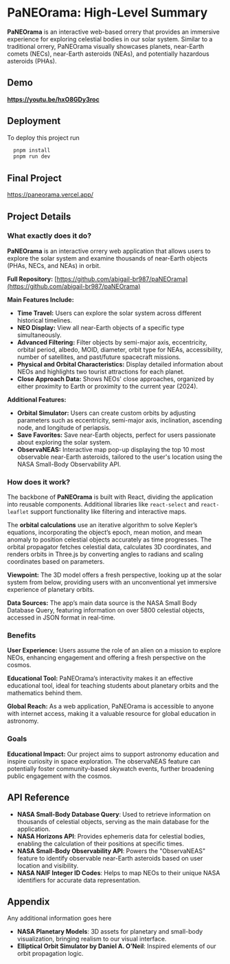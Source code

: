 # PaNEOrama: High-Level Summary

**PaNEOrama** is an interactive web-based orrery that provides an immersive experience for exploring celestial bodies in our solar system. Similar to a traditional orrery, PaNEOrama visually showcases planets, near-Earth comets (NECs), near-Earth asteroids (NEAs), and potentially hazardous asteroids (PHAs). 

## Demo

**https://youtu.be/hxO8GDy3roc**


## Deployment

To deploy this project run

```bash
  pnpm install
  pnpm run dev
```


## Final Project
https://paneorama.vercel.app/

## Project Details

### What exactly does it do?
**PaNEOrama** is an interactive orrery web application that allows users to explore the solar system and examine thousands of near-Earth objects (PHAs, NECs, and NEAs) in orbit.

**Full Repository:** [https://github.com/abigail-br987/paNEOrama](https://github.com/abigail-br987/paNEOrama)

**Main Features Include:**
- **Time Travel:** Users can explore the solar system across different historical timelines.
- **NEO Display:** View all near-Earth objects of a specific type simultaneously.
- **Advanced Filtering:** Filter objects by semi-major axis, eccentricity, orbital period, albedo, MOID, diameter, orbit type for NEAs, accessibility, number of satellites, and past/future spacecraft missions.
- **Physical and Orbital Characteristics:** Display detailed information about NEOs and highlights two tourist attractions for each planet.
- **Close Approach Data:** Shows NEOs' close approaches, organized by either proximity to Earth or proximity to the current year (2024).

**Additional Features:**
- **Orbital Simulator:** Users can create custom orbits by adjusting parameters such as eccentricity, semi-major axis, inclination, ascending node, and longitude of periapsis.
- **Save Favorites:** Save near-Earth objects, perfect for users passionate about exploring the solar system.
- **ObservaNEAS:** Interactive map pop-up displaying the top 10 most observable near-Earth asteroids, tailored to the user's location using the NASA Small-Body Observability API.

### How does it work?
The backbone of **PaNEOrama** is built with React, dividing the application into reusable components. Additional libraries like `react-select` and `react-leaflet` support functionality like filtering and interactive maps.

The **orbital calculations** use an iterative algorithm to solve Kepler’s equations, incorporating the object’s epoch, mean motion, and mean anomaly to position celestial objects accurately as time progresses. The orbital propagator fetches celestial data, calculates 3D coordinates, and renders orbits in Three.js by converting angles to radians and scaling coordinates based on parameters.

**Viewpoint:** The 3D model offers a fresh perspective, looking up at the solar system from below, providing users with an unconventional yet immersive experience of planetary orbits.

**Data Sources:** The app’s main data source is the NASA Small Body Database Query, featuring information on over 5800 celestial objects, accessed in JSON format in real-time.

### Benefits
**User Experience:** Users assume the role of an alien on a mission to explore NEOs, enhancing engagement and offering a fresh perspective on the cosmos.

**Educational Tool:** PaNEOrama’s interactivity makes it an effective educational tool, ideal for teaching students about planetary orbits and the mathematics behind them.

**Global Reach:** As a web application, PaNEOrama is accessible to anyone with internet access, making it a valuable resource for global education in astronomy.

### Goals
**Educational Impact:** Our project aims to support astronomy education and inspire curiosity in space exploration. The observaNEAS feature can potentially foster community-based skywatch events, further broadening public engagement with the cosmos.
## API Reference

- **NASA Small-Body Database Query**: Used to retrieve information on thousands of celestial objects, serving as the main database for the application.
- **NASA Horizons API**: Provides ephemeris data for celestial bodies, enabling the calculation of their positions at specific times.
- **NASA Small-Body Observability API**: Powers the "ObservaNEAS" feature to identify observable near-Earth asteroids based on user location and visibility.
- **NASA NAIF Integer ID Codes**: Helps to map NEOs to their unique NASA identifiers for accurate data representation.


## Appendix

Any additional information goes here

- **NASA Planetary Models**: 3D assets for planetary and small-body visualization, bringing realism to our visual interface.
- **Elliptical Orbit Simulator by Daniel A. O’Neil**: Inspired elements of our orbit propagation logic.
